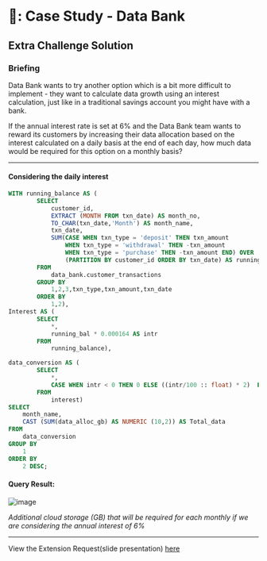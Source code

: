 # 🏦: Case Study - Data Bank
## Extra Challenge Solution

### Briefing 
Data Bank wants to try another option which is a bit more difficult to implement - they want to calculate data growth using an interest calculation, just like in a traditional savings account you might have with a bank.

If the annual interest rate is set at 6% and the Data Bank team wants to reward its customers by increasing their data allocation based on the interest calculated on a daily basis at the end of each day, how much data would be required for this option on a monthly basis?

***

#### Considering the daily interest

```sql
WITH running_balance AS (
        SELECT 
            customer_id, 
            EXTRACT (MONTH FROM txn_date) AS month_no,
            TO_CHAR(txn_date,'Month') AS month_name, 
            txn_date,
            SUM(CASE WHEN txn_type = 'deposit' THEN txn_amount
                WHEN txn_type = 'withdrawal' THEN -txn_amount
                WHEN txn_type = 'purchase' THEN -txn_amount END) OVER 
                (PARTITION BY customer_id ORDER BY txn_date) AS running_bal
        FROM
            data_bank.customer_transactions
        GROUP BY
            1,2,3,txn_type,txn_amount,txn_date
        ORDER BY
            1,2),
Interest AS (
        SELECT
            *,
            running_bal * 0.000164 AS intr
        FROM
            running_balance),

data_conversion AS (
        SELECT
            *,
            CASE WHEN intr < 0 THEN 0 ELSE ((intr/100 :: float) * 2)  END AS data_alloc_gb
        FROM
            interest)
SELECT 
    month_name,
    CAST (SUM(data_alloc_gb) AS NUMERIC (10,2)) AS Total_data
FROM
    data_conversion
GROUP BY
    1
ORDER BY
    2 DESC;
```

#### Query Result:

![image](https://github.com/Favourewoh/SQL-Projects/assets/124405367/83025cc8-a18f-436c-88ee-37d3148c2408)

*Additional cloud storage (GB) that will be required for each monthly if we are considering the annual interest of 6%*


***

View the Extension Request(slide presentation) [here](https://github.com/Favourewoh/SQL-Projects/blob/69c0a0feb3b8b597dc05fc20c06036e5049a1fab/Case%20Study%20-%20Data%20Bank/Extension%20Request.md) 

